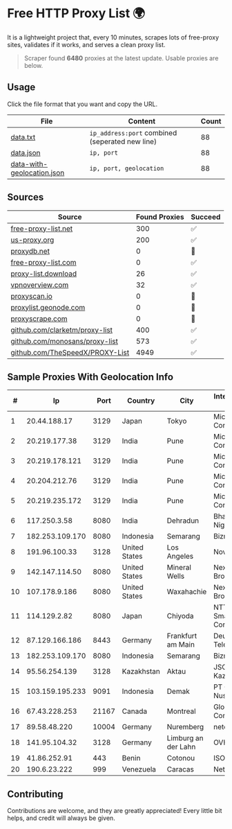 
# Free HTTP Proxy List 🌍

It is a lightweight project that, every 10 minutes, scrapes lots of free-proxy sites, validates if it works, and serves a clean proxy list.


> Scraper found **6480** proxies at the latest update. Usable proxies are below.

## Usage

Click the file format that you want and copy the URL.


|File|Content|Count|
|----|-------|-----|
|[data.txt](https://raw.githubusercontent.com/themiralay/Proxy-List-World/master/data.txt)|`ip_address:port` combined (seperated new line)|88|
|[data.json](https://raw.githubusercontent.com/themiralay/Proxy-List-World/master/data.json)|`ip, port`|88|
|[data-with-geolocation.json](https://raw.githubusercontent.com/themiralay/Proxy-List-World/master/data-with-geolocation.json)|`ip, port, geolocation`|88|

## Sources

|Source|Found Proxies|Succeed|
|------|-------------|-------|
|[free-proxy-list.net](https://free-proxy-list.net)|300|✅|
|[us-proxy.org](https://www.us-proxy.org)|200|✅|
|[proxydb.net](http://proxydb.net)|0|🚫|
|[free-proxy-list.com](https://free-proxy-list.com/?page=&port=&type%5B%5D=http&type%5B%5D=https&up_time=0&search=Search)|0|✅|
|[proxy-list.download](https://www.proxy-list.download/HTTP)|26|✅|
|[vpnoverview.com](https://vpnoverview.com/privacy/anonymous-browsing/free-proxy-servers)|32|✅|
|[proxyscan.io](https://www.proxyscan.io)|0|🚫|
|[proxylist.geonode.com](https://proxylist.geonode.com/api/proxy-list?limit=300&page=1&sort_by=lastChecked&sort_type=desc&protocols=http,https)|0|🚫|
|[proxyscrape.com](https://api.proxyscrape.com/v2/?request=displayproxies&protocol=http&timeout=10000&country=all&ssl=all&anonymity=all)|0|🚫|
|[github.com/clarketm/proxy-list](https://raw.githubusercontent.com/clarketm/proxy-list/master/proxy-list-raw.txt)|400|✅|
|[github.com/monosans/proxy-list](https://raw.githubusercontent.com/monosans/proxy-list/main/proxies/http.txt)|573|✅|
|[github.com/TheSpeedX/PROXY-List](https://raw.githubusercontent.com/TheSpeedX/PROXY-List/master/http.txt)|4949|✅|


## Sample Proxies With Geolocation Info

|#|Ip|Port|Country|City|Internet Service Provider|
|-|--|----|-------|----|-------------------------|
|1|20.44.188.17|3129|Japan|Tokyo|Microsoft Corporation|
|2|20.219.177.38|3129|India|Pune|Microsoft Corporation|
|3|20.219.178.121|3129|India|Pune|Microsoft Corporation|
|4|20.204.212.76|3129|India|Pune|Microsoft Corporation|
|5|20.219.235.172|3129|India|Pune|Microsoft Corporation|
|6|117.250.3.58|8080|India|Dehradun|Bharat Sanchar Nigam Ltd|
|7|182.253.109.170|8080|Indonesia|Semarang|Biznet Metronet|
|8|191.96.100.33|3128|United States|Los Angeles|NovoServe B.V.|
|9|142.147.114.50|8080|United States|Mineral Wells|Nextlink Broadband|
|10|107.178.9.186|8080|United States|Waxahachie|Nextlink Broadband|
|11|114.129.2.82|8080|Japan|Chiyoda|NTT SmartConnect Corporation|
|12|87.129.166.186|8443|Germany|Frankfurt am Main|Deutsche Telekom AG|
|13|182.253.109.170|8080|Indonesia|Semarang|Biznet Metronet|
|14|95.56.254.139|3128|Kazakhstan|Aktau|JSC Kazakhtelecom|
|15|103.159.195.233|9091|Indonesia|Demak|PT Giga Digital Nusantara|
|16|67.43.228.253|21167|Canada|Montreal|GloboTech Communications|
|17|89.58.48.220|10004|Germany|Nuremberg|netcup GmbH|
|18|141.95.104.32|3128|Germany|Limburg an der Lahn|OVH SAS|
|19|41.86.252.91|443|Benin|Cotonou|ISOCEL SA|
|20|190.6.23.222|999|Venezuela|Caracas|Net Uno|



## Contributing

Contributions are welcome, and they are greatly appreciated! Every
little bit helps, and credit will always be given.

